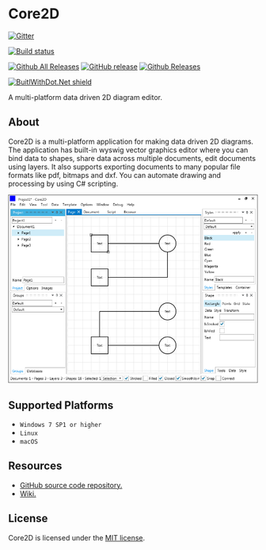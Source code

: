 # Core2D

[![Gitter](https://badges.gitter.im/wieslawsoltes/Core2D.svg)](https://gitter.im/wieslawsoltes/Core2D?utm_source=badge&utm_medium=badge&utm_campaign=pr-badge)

[![Build status](https://dev.azure.com/wieslawsoltes/GitHub/_apis/build/status/Sources/Core2D)](https://dev.azure.com/wieslawsoltes/GitHub/_build/latest?definitionId=54)

[![Github All Releases](https://img.shields.io/github/downloads/wieslawsoltes/core2d/total.svg)](https://github.com/wieslawsoltes/core2d)
[![GitHub release](https://img.shields.io/github/release/wieslawsoltes/core2d.svg)](https://github.com/wieslawsoltes/core2d)
[![Github Releases](https://img.shields.io/github/downloads/wieslawsoltes/core2d/latest/total.svg)](https://github.com/wieslawsoltes/core2d)

[![BuitlWithDot.Net shield](https://builtwithdot.net/project/116/core2d/badge)](https://builtwithdot.net/project/116/core2d)

A multi-platform data driven 2D diagram editor.

## About

Core2D is a multi-platform application for making data driven 2D diagrams. 
The application has built-in wyswig vector graphics editor where you can bind data to shapes, 
share data across multiple documents, edit documents using layers. 
It also supports exporting documents to many popular file formats like pdf, bitmaps and dxf. 
You can automate drawing and processing by using C# scripting.

[![Core2D](images/Core2D.png)](images/Core2D.png)

## Supported Platforms

* `Windows 7 SP1 or higher`
* `Linux`
* `macOS`

## Resources

* [GitHub source code repository.](https://github.com/wieslawsoltes/Core2D)
* [Wiki.](https://github.com/wieslawsoltes/Core2D/wiki)

## License

Core2D is licensed under the [MIT license](LICENSE.TXT).

